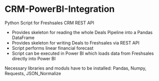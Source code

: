 # CRM-PowerBI-Integration
Python Script for Freshsales CRM REST API

- Provides skeleton for reading the whole Deals Pipeline into a Pandas DataFrame
- Provides skeleton for writing Deals to Freshsales via REST API
- Script performs linear financial forecast
- Script can be executed in Power BI which loads data from Freshsales directly into Power BI

Necessary libraries and moduls have to be installed: Pandas, Numpy, Requests, JSON_Normalize

